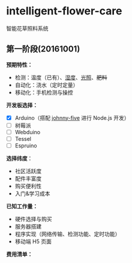 # intelligent-flower-care
智能花草照料系统


## 第一阶段(20161001)

**预期特性：**

* 检测：温度（已有）、[湿度](https://detail.tmall.com/item.htm?spm=a230r.1.14.6.sy6vH0&id=45080739347&cm_id=140105335569ed55e27b&abbucket=14)、[光照](https://item.taobao.com/item.htm?spm=a230r.1.14.34.BJ38Np&id=44653268400&ns=1&abbucket=14#detail)、<del>肥料</del>
* 自动化：浇水（定时定量）
* 移动化：手机检测与操控

**开发板选择：**
* [x] Arduino（搭配 [johnny-five](https://github.com/rwaldron/johnny-five/) 进行 Node.js 开发）
* [ ] 树莓派
* [ ] Webduino
* [ ] Tessel
* [ ] Espruino

**选择纬度**：
* 社区活跃度
* 配件丰富度
* 购买便利性
* 入门&学习成本

**已知工作量：**
* 硬件选择与购买
* 服务器搭建
* 程序实现（网络传输、检测功能、定时功能）
* 移动端 H5 页面

**费用清单：**
